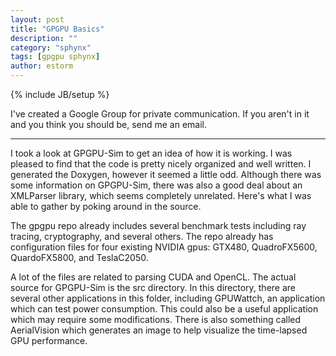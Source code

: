 ```yaml
---
layout: post
title: "GPGPU Basics"
description: ""
category: "sphynx"
tags: [gpgpu sphynx]
author: estorm
---
```

{% include JB/setup %}

I've created a Google Group for private communication. If you aren't in it and you think you should be, send me an email.

***

I took a look at GPGPU-Sim to get an idea of how it is working. I was pleased to find that the code is pretty nicely organized and well written. I generated the Doxygen, however it seemed a little odd. Although there was some information on GPGPU-Sim, there was also a good deal about an XMLParser library, which seems completely unrelated. Here's what I was able to gather by poking around in the source.

The gpgpu repo already includes several benchmark tests including ray tracing, cryptography, and several others. The repo already has configuration files for four existing NVIDIA gpus: GTX480, QuadroFX5600, QuardoFX5800, and TeslaC2050.

A lot of the files are related to parsing CUDA and OpenCL. The actual source for GPGPU-Sim is the src directory. In this directory, there are several other applications in this folder, including GPUWattch, an application which can test power consumption. This could also be a useful application which may require some modifications. There is also something called AerialVision which generates an image to help visualize the time-lapsed GPU performance. 
